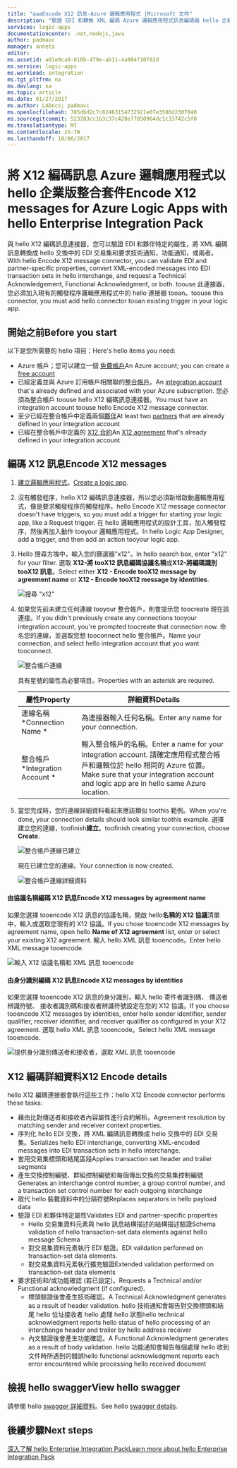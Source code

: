```yaml
---
title: "aaaEncode X12 訊息-Azure 邏輯應用程式 |Microsoft 文件"
description: "驗證 EDI 和轉換 XML 編碼 Azure 邏輯應用程式訊息編碼器 hello 企業版整合套件中的 x12 訊息"
services: logic-apps
documentationcenter: .net,nodejs,java
author: padmavc
manager: anneta
editor: 
ms.assetid: a01e9ca9-816b-479e-ab11-4a984f10f62d
ms.service: logic-apps
ms.workload: integration
ms.tgt_pltfrm: na
ms.devlang: na
ms.topic: article
ms.date: 01/27/2017
ms.author: LADocs; padmavc
ms.openlocfilehash: 785dbd2c7c82463154732921e07e3586d2307840
ms.sourcegitcommit: 523283cc1b3c37c428e77850964dc1c33742c5f0
ms.translationtype: MT
ms.contentlocale: zh-TW
ms.lasthandoff: 10/06/2017
---
```

# <a name="encode-x12-messages-for-azure-logic-apps-with-hello-enterprise-integration-pack"></a><span data-ttu-id="70c8e-103">將 X12 編碼訊息 Azure 邏輯應用程式以 hello 企業版整合套件</span><span class="sxs-lookup"><span data-stu-id="70c8e-103">Encode X12 messages for Azure Logic Apps with hello Enterprise Integration Pack</span></span>

<span data-ttu-id="70c8e-104">與 hello X12 編碼訊息連接器，您可以驗證 EDI 和夥伴特定的屬性，將 XML 編碼訊息轉換成 hello 交換中的 EDI 交易集和要求技術通知，功能通知，或兩者。</span><span class="sxs-lookup"><span data-stu-id="70c8e-104">With hello Encode X12 message connector, you can validate EDI and partner-specific properties, convert XML-encoded messages into EDI transaction sets in hello interchange, and request a Technical Acknowledgement, Functional Acknowledgment, or both.</span></span>
<span data-ttu-id="70c8e-105">toouse 此連接器，您必須加入現有的觸發程序邏輯應用程式中的 hello 連接器 tooan。</span><span class="sxs-lookup"><span data-stu-id="70c8e-105">toouse this connector, you must add hello connector tooan existing trigger in your logic app.</span></span>

## <a name="before-you-start"></a><span data-ttu-id="70c8e-106">開始之前</span><span class="sxs-lookup"><span data-stu-id="70c8e-106">Before you start</span></span>

<span data-ttu-id="70c8e-107">以下是您所需要的 hello 項目：</span><span class="sxs-lookup"><span data-stu-id="70c8e-107">Here's hello items you need:</span></span>

* <span data-ttu-id="70c8e-108">Azure 帳戶；您可以建立一個 [免費帳戶](https://azure.microsoft.com/free)</span><span class="sxs-lookup"><span data-stu-id="70c8e-108">An Azure account; you can create a [free account](https://azure.microsoft.com/free)</span></span>
* <span data-ttu-id="70c8e-109">已經定義並與 Azure 訂用帳戶相關聯的[整合帳戶](logic-apps-enterprise-integration-create-integration-account.md)。</span><span class="sxs-lookup"><span data-stu-id="70c8e-109">An [integration account](logic-apps-enterprise-integration-create-integration-account.md) that's already defined and associated with your Azure subscription.</span></span> <span data-ttu-id="70c8e-110">您必須為整合帳戶 toouse hello X12 編碼訊息連接器。</span><span class="sxs-lookup"><span data-stu-id="70c8e-110">You must have an integration account toouse hello Encode X12 message connector.</span></span>
* <span data-ttu-id="70c8e-111">至少已經在整合帳戶中定義兩個[夥伴](logic-apps-enterprise-integration-partners.md)</span><span class="sxs-lookup"><span data-stu-id="70c8e-111">At least two [partners](logic-apps-enterprise-integration-partners.md) that are already defined in your integration account</span></span>
* <span data-ttu-id="70c8e-112">已經在整合帳戶中定義的 [X12 合約](logic-apps-enterprise-integration-x12.md)</span><span class="sxs-lookup"><span data-stu-id="70c8e-112">An [X12 agreement](logic-apps-enterprise-integration-x12.md) that's already defined in your integration account</span></span>

## <a name="encode-x12-messages"></a><span data-ttu-id="70c8e-113">編碼 X12 訊息</span><span class="sxs-lookup"><span data-stu-id="70c8e-113">Encode X12 messages</span></span>

1. <span data-ttu-id="70c8e-114">[建立邏輯應用程式](logic-apps-create-a-logic-app.md)。</span><span class="sxs-lookup"><span data-stu-id="70c8e-114">[Create a logic app](logic-apps-create-a-logic-app.md).</span></span>

2. <span data-ttu-id="70c8e-115">沒有觸發程序，hello X12 編碼訊息連接器，所以您必須新增啟動邏輯應用程式，像是要求觸發程序的觸發程序。</span><span class="sxs-lookup"><span data-stu-id="70c8e-115">hello Encode X12 message connector doesn't have triggers, so you must add a trigger for starting your logic app, like a Request trigger.</span></span> <span data-ttu-id="70c8e-116">在 hello 邏輯應用程式的設計工具，加入觸發程序，然後再加入動作 tooyour 邏輯應用程式。</span><span class="sxs-lookup"><span data-stu-id="70c8e-116">In hello Logic App Designer, add a trigger, and then add an action tooyour logic app.</span></span>

3.  <span data-ttu-id="70c8e-117">Hello 搜尋方塊中，輸入您的篩選器"x12"。</span><span class="sxs-lookup"><span data-stu-id="70c8e-117">In hello search box, enter "x12" for your filter.</span></span> <span data-ttu-id="70c8e-118">選取  **X12-將 tooX12 訊息編碼協議名稱**或**X12-將編碼識別 tooX12 訊息**。</span><span class="sxs-lookup"><span data-stu-id="70c8e-118">Select either **X12 - Encode tooX12 message by agreement name** or **X12 - Encode tooX12 message by identities**.</span></span>
   
    ![搜尋 "x12"](./media/logic-apps-enterprise-integration-x12-encode/x12decodeimage1.png) 

3. <span data-ttu-id="70c8e-120">如果您先前未建立任何連線 tooyour 整合帳戶，則會提示您 toocreate 現在該連接。</span><span class="sxs-lookup"><span data-stu-id="70c8e-120">If you didn't previously create any connections tooyour integration account, you're prompted toocreate that connection now.</span></span> <span data-ttu-id="70c8e-121">命名您的連線，並選取您想 tooconnect hello 整合帳戶。</span><span class="sxs-lookup"><span data-stu-id="70c8e-121">Name your connection, and select hello integration account that you want tooconnect.</span></span> 
   
    ![整合帳戶連線](./media/logic-apps-enterprise-integration-x12-encode/x12encodeimage1.png)

    <span data-ttu-id="70c8e-123">具有星號的屬性為必要項目。</span><span class="sxs-lookup"><span data-stu-id="70c8e-123">Properties with an asterisk are required.</span></span>

    | <span data-ttu-id="70c8e-124">屬性</span><span class="sxs-lookup"><span data-stu-id="70c8e-124">Property</span></span> | <span data-ttu-id="70c8e-125">詳細資料</span><span class="sxs-lookup"><span data-stu-id="70c8e-125">Details</span></span> |
    | --- | --- |
    | <span data-ttu-id="70c8e-126">連線名稱 *</span><span class="sxs-lookup"><span data-stu-id="70c8e-126">Connection Name *</span></span> |<span data-ttu-id="70c8e-127">為連接器輸入任何名稱。</span><span class="sxs-lookup"><span data-stu-id="70c8e-127">Enter any name for your connection.</span></span> |
    | <span data-ttu-id="70c8e-128">整合帳戶 *</span><span class="sxs-lookup"><span data-stu-id="70c8e-128">Integration Account *</span></span> |<span data-ttu-id="70c8e-129">輸入整合帳戶的名稱。</span><span class="sxs-lookup"><span data-stu-id="70c8e-129">Enter a name for your integration account.</span></span> <span data-ttu-id="70c8e-130">請確定應用程式整合帳戶和邏輯位於 hello 相同的 Azure 位置。</span><span class="sxs-lookup"><span data-stu-id="70c8e-130">Make sure that your integration account and logic app are in hello same Azure location.</span></span> |

5.  <span data-ttu-id="70c8e-131">當您完成時，您的連線詳細資料看起來應該類似 toothis 範例。</span><span class="sxs-lookup"><span data-stu-id="70c8e-131">When you're done, your connection details should look similar toothis example.</span></span> <span data-ttu-id="70c8e-132">選擇 建立您的連線，toofinish**建立**。</span><span class="sxs-lookup"><span data-stu-id="70c8e-132">toofinish creating your connection, choose **Create**.</span></span>

    ![整合帳戶連線已建立](./media/logic-apps-enterprise-integration-x12-encode/x12encodeimage2.png)

    <span data-ttu-id="70c8e-134">現在已建立您的連線。</span><span class="sxs-lookup"><span data-stu-id="70c8e-134">Your connection is now created.</span></span>

    ![整合帳戶連線詳細資料](./media/logic-apps-enterprise-integration-x12-encode/x12encodeimage3.png) 

#### <a name="encode-x12-messages-by-agreement-name"></a><span data-ttu-id="70c8e-136">由協議名稱編碼 X12 訊息</span><span class="sxs-lookup"><span data-stu-id="70c8e-136">Encode X12 messages by agreement name</span></span>

<span data-ttu-id="70c8e-137">如果您選擇 tooencode X12 訊息的協議名稱，開啟 hello**名稱的 X12 協議**清單中，輸入或選取您現有的 X12 協議。</span><span class="sxs-lookup"><span data-stu-id="70c8e-137">If you chose tooencode X12 messages by agreement name, open hello **Name of X12 agreement** list, enter or select your existing X12 agreement.</span></span> <span data-ttu-id="70c8e-138">輸入 hello XML 訊息 tooencode。</span><span class="sxs-lookup"><span data-stu-id="70c8e-138">Enter hello XML message tooencode.</span></span>

![輸入 X12 協議名稱和 XML 訊息 tooencode](./media/logic-apps-enterprise-integration-x12-encode/x12encodeimage4.png)

#### <a name="encode-x12-messages-by-identities"></a><span data-ttu-id="70c8e-140">由身分識別編碼 X12 訊息</span><span class="sxs-lookup"><span data-stu-id="70c8e-140">Encode X12 messages by identities</span></span>

<span data-ttu-id="70c8e-141">如果您選擇 tooencode X12 訊息的身分識別，輸入 hello 寄件者識別碼、 傳送者辨識符號、 接收者識別碼和接收者辨識符號設定在您的 X12 協議。</span><span class="sxs-lookup"><span data-stu-id="70c8e-141">If you choose tooencode X12 messages by identities, enter hello sender identifier, sender qualifier, receiver identifier, and receiver qualifier as configured in your X12 agreement.</span></span> <span data-ttu-id="70c8e-142">選取 hello XML 訊息 tooencode。</span><span class="sxs-lookup"><span data-stu-id="70c8e-142">Select hello XML message tooencode.</span></span>
   
![提供身分識別傳送者和接收者，選取 XML 訊息 tooencode](./media/logic-apps-enterprise-integration-x12-encode/x12encodeimage5.png) 

## <a name="x12-encode-details"></a><span data-ttu-id="70c8e-144">X12 編碼詳細資料</span><span class="sxs-lookup"><span data-stu-id="70c8e-144">X12 Encode details</span></span>

<span data-ttu-id="70c8e-145">hello X12 編碼連接器會執行這些工作：</span><span class="sxs-lookup"><span data-stu-id="70c8e-145">hello X12 Encode connector performs these tasks:</span></span>

* <span data-ttu-id="70c8e-146">藉由比對傳送者和接收者內容屬性進行合約解析。</span><span class="sxs-lookup"><span data-stu-id="70c8e-146">Agreement resolution by matching sender and receiver context properties.</span></span>
* <span data-ttu-id="70c8e-147">序列化 hello EDI 交換，將 XML 編碼訊息轉換成 hello 交換中的 EDI 交易集。</span><span class="sxs-lookup"><span data-stu-id="70c8e-147">Serializes hello EDI interchange, converting XML-encoded messages into EDI transaction sets in hello interchange.</span></span>
* <span data-ttu-id="70c8e-148">套用交易集標頭和結尾區段</span><span class="sxs-lookup"><span data-stu-id="70c8e-148">Applies transaction set header and trailer segments</span></span>
* <span data-ttu-id="70c8e-149">產生交換控制編號、群組控制編號和每個傳出交換的交易集控制編號</span><span class="sxs-lookup"><span data-stu-id="70c8e-149">Generates an interchange control number, a group control number, and a transaction set control number for each outgoing interchange</span></span>
* <span data-ttu-id="70c8e-150">取代 hello 裝載資料中的分隔符號</span><span class="sxs-lookup"><span data-stu-id="70c8e-150">Replaces separators in hello payload data</span></span>
* <span data-ttu-id="70c8e-151">驗證 EDI 和夥伴特定屬性</span><span class="sxs-lookup"><span data-stu-id="70c8e-151">Validates EDI and partner-specific properties</span></span>
  * <span data-ttu-id="70c8e-152">Hello 交易集資料元素與 hello 訊息結構描述的結構描述驗證</span><span class="sxs-lookup"><span data-stu-id="70c8e-152">Schema validation of hello transaction-set data elements against hello message Schema</span></span>
  * <span data-ttu-id="70c8e-153">對交易集資料元素執行 EDI 驗證。</span><span class="sxs-lookup"><span data-stu-id="70c8e-153">EDI validation performed on transaction-set data elements.</span></span>
  * <span data-ttu-id="70c8e-154">對交易集資料元素執行擴充驗證</span><span class="sxs-lookup"><span data-stu-id="70c8e-154">Extended validation performed on transaction-set data elements</span></span>
* <span data-ttu-id="70c8e-155">要求技術和/或功能確認 (若已設定)。</span><span class="sxs-lookup"><span data-stu-id="70c8e-155">Requests a Technical and/or Functional acknowledgment (if configured).</span></span>
  * <span data-ttu-id="70c8e-156">標頭驗證後會產生技術確認。</span><span class="sxs-lookup"><span data-stu-id="70c8e-156">A Technical Acknowledgment generates as a result of header validation.</span></span> <span data-ttu-id="70c8e-157">hello 技術通知會報告對交換標頭和結尾 hello 位址接收者 hello 處理 hello 狀態</span><span class="sxs-lookup"><span data-stu-id="70c8e-157">hello technical acknowledgment reports hello status of hello processing of an interchange header and trailer by hello address receiver</span></span>
  * <span data-ttu-id="70c8e-158">內文驗證後會產生功能確認。</span><span class="sxs-lookup"><span data-stu-id="70c8e-158">A Functional Acknowledgment generates as a result of body validation.</span></span> <span data-ttu-id="70c8e-159">hello 功能通知會報告每個處理 hello 收到文件時所遇到的錯誤</span><span class="sxs-lookup"><span data-stu-id="70c8e-159">hello functional acknowledgment reports each error encountered while processing hello received document</span></span>

## <a name="view-hello-swagger"></a><span data-ttu-id="70c8e-160">檢視 hello swagger</span><span class="sxs-lookup"><span data-stu-id="70c8e-160">View hello swagger</span></span>
<span data-ttu-id="70c8e-161">請參閱 hello [swagger 詳細資料](/connectors/x12/)。</span><span class="sxs-lookup"><span data-stu-id="70c8e-161">See hello [swagger details](/connectors/x12/).</span></span> 

## <a name="next-steps"></a><span data-ttu-id="70c8e-162">後續步驟</span><span class="sxs-lookup"><span data-stu-id="70c8e-162">Next steps</span></span>
[<span data-ttu-id="70c8e-163">深入了解 hello Enterprise Integration Pack</span><span class="sxs-lookup"><span data-stu-id="70c8e-163">Learn more about hello Enterprise Integration Pack</span></span>](logic-apps-enterprise-integration-overview.md "深入了解 Enterprise Integration Pack") 

